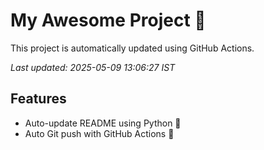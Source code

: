 # My Awesome Project 🚀

This project is automatically updated using GitHub Actions.

_Last updated: 2025-05-09 13:06:27 IST_

## Features
- Auto-update README using Python 🐍
- Auto Git push with GitHub Actions 🤖
